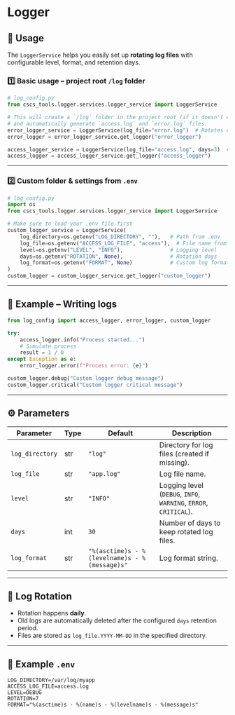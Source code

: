 # Logger  

## 🚀 Usage  

The `LoggerService` helps you easily set up **rotating log files** with configurable level, format, and retention days.  

### 1️⃣ Basic usage – project root `/log` folder  

```python
# log_config.py
from cscs_tools.logger.services.logger_service import LoggerService

# This will create a `/log` folder in the project root (if it doesn't exist)
# and automatically generate `access.log` and `error.log` files.
error_logger_service = LoggerService(log_file="error.log")  # Rotates every 30 days (default)
error_logger = error_logger_service.get_logger("error_logger")

access_logger_service = LoggerService(log_file="access.log", days=3)  # Rotates every 3 days
access_logger = access_logger_service.get_logger("access_logger")
```

---

### 2️⃣ Custom folder & settings from `.env`  

```python
# log_config.py
import os
from cscs_tools.logger.services.logger_service import LoggerService

# Make sure to load your .env file first
custom_logger_service = LoggerService(
    log_directory=os.getenv("LOG_DIRECTORY", ""),   # Path from .env
    log_file=os.getenv("ACCESS_LOG_FILE", "access"),  # File name from .env
    level=os.getenv("LEVEL", "INFO"),               # Logging level
    days=os.getenv("ROTATION", None),               # Rotation days
    log_format=os.getenv("FORMAT", None)            # Custom log format
)
custom_logger = custom_logger_service.get_logger("custom_logger")
```

---

## 📜 Example – Writing logs  

```python
from log_config import access_logger, error_logger, custom_logger

try:
    access_logger.info("Process started...")
    # Simulate process
    result = 1 / 0
except Exception as e:
    error_logger.error(f"Process error: {e}")

custom_logger.debug("Custom logger debug message")
custom_logger.critical("Custom logger critical message")
```

---

## ⚙️ Parameters  

| Parameter     | Type   | Default                              | Description |
|---------------|--------|--------------------------------------|-------------|
| `log_directory` | str  | `"log"`                              | Directory for log files (created if missing). |
| `log_file`    | str    | `"app.log"`                          | Log file name. |
| `level`       | str    | `"INFO"`                             | Logging level (`DEBUG`, `INFO`, `WARNING`, `ERROR`, `CRITICAL`). |
| `days`        | int    | `30`                                 | Number of days to keep rotated log files. |
| `log_format`  | str    | `"%(asctime)s - %(levelname)s - %(message)s"` | Log format string. |

---

## 🔄 Log Rotation  

- Rotation happens **daily**.
- Old logs are automatically deleted after the configured `days` retention period.
- Files are stored as `log_file.YYYY-MM-DD` in the specified directory.

---

## 🧱 Example `.env`  

```env
LOG_DIRECTORY=/var/log/myapp
ACCESS_LOG_FILE=access.log
LEVEL=DEBUG
ROTATION=7
FORMAT="%(asctime)s - %(name)s - %(levelname)s - %(message)s"
```
